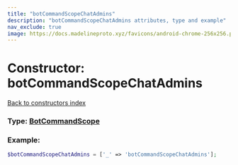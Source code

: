 ```yaml
---
title: "botCommandScopeChatAdmins"
description: "botCommandScopeChatAdmins attributes, type and example"
nav_exclude: true
image: https://docs.madelineproto.xyz/favicons/android-chrome-256x256.png
---
```

# Constructor: botCommandScopeChatAdmins  
[Back to constructors index](/API_docs/constructors/index.html)






### Type: [BotCommandScope](/API_docs/types/BotCommandScope.html)


### Example:

```php
$botCommandScopeChatAdmins = ['_' => 'botCommandScopeChatAdmins'];
```  
